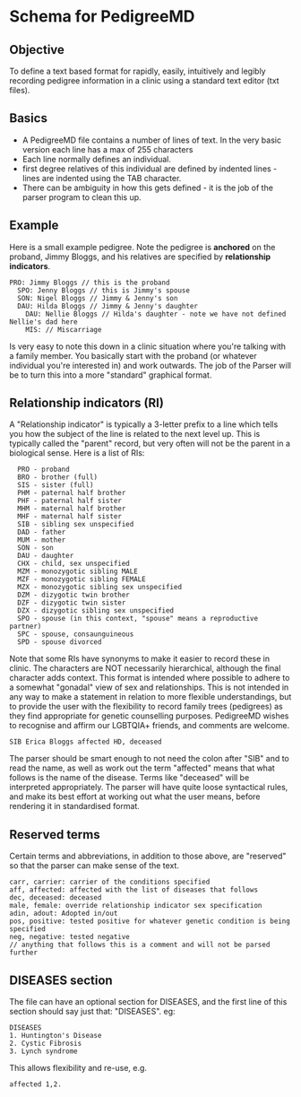 # Schema for PedigreeMD
## Objective
To define a text based format for rapidly, easily, intuitively and legibly recording pedigree information in a clinic using a standard text editor (txt files).

## Basics
* A PedigreeMD file contains a number of lines of text. In the very basic version each line has a max of 255 characters
* Each line normally defines an individual.
* first degree relatives of this individual are defined by indented lines - lines are indented using the TAB character.
* There can be ambiguity in how this gets defined - it is the job of the parser program to clean this up.
## Example
Here is a small example pedigree. Note the pedigree is **anchored** on the proband, Jimmy Bloggs, and his relatives are specified by **relationship indicators**.
~~~
PRO: Jimmy Bloggs // this is the proband
  SPO: Jenny Bloggs // this is Jimmy's spouse
  SON: Nigel Bloggs // Jimmy & Jenny's son
  DAU: Hilda Bloggs // Jimmy & Jenny's daughter
    DAU: Nellie Bloggs // Hilda's daughter - note we have not defined Nellie's dad here
    MIS: // Miscarriage
~~~
Is very easy to note this down in a clinic situation where you're talking with a family member. You basically start with the proband (or whatever individual you're interested in) and work outwards. The job of the Parser will be to turn this into a more "standard" graphical format.
## Relationship indicators (RI)
A "Relationship indicator" is typically a 3-letter prefix to a line which tells you how the subject of the line is related to the next level up. This is typically called the "parent" record, but very often will not be the parent in a biological sense. Here is a list of RIs:
~~~
  PRO - proband
  BRO - brother (full)
  SIS - sister (full)
  PHM - paternal half brother
  PHF - paternal half sister
  MHM - maternal half brother
  MHF - maternal half sister
  SIB - sibling sex unspecified
  DAD - father
  MUM - mother
  SON - son
  DAU - daughter
  CHX - child, sex unspecified
  MZM - monozygotic sibling MALE
  MZF - monozygotic sibling FEMALE
  MZX - monozygotic sibling sex unspecified
  DZM - dizygotic twin brother
  DZF - dizygotic twin sister
  DZX - dizygotic sibling sex unspecified
  SPO - spouse (in this context, "spouse" means a reproductive partner)
  SPC - spouse, consaunguineous
  SPD - spouse divorced
~~~  
Note that some RIs have synonyms to make it easier to record these in clinic. The characters are NOT necessarily hierarchical, although the final character adds context. This format is intended where possible to adhere to a somewhat "gonadal" view of sex and relationships. This is not intended in any way to make a statement in relation to more flexible understandings, but to provide the user with the flexibility to record family trees (pedigrees) as they find appropriate for genetic counselling purposes. PedigreeMD wishes to recognise and affirm our LGBTQIA+ friends, and comments are welcome.

~~~
SIB Erica Bloggs affected HD, deceased
~~~
The parser should be smart enough to not need the colon after "SIB" and to read the name, as well as work out the term "affected" means that what follows is the name of the disease. Terms like "deceased" will be interpreted appropriately. The parser will have quite loose syntactical rules, and make its best effort at working out what the user means, before rendering it in standardised format.

## Reserved terms
Certain terms and abbreviations, in addition to those above, are "reserved" so that the parser can make sense of the text. 
~~~
carr, carrier: carrier of the conditions specified 
aff, affected: affected with the list of diseases that follows
dec, deceased: deceased
male, female: override relationship indicator sex specification
adin, adout: Adopted in/out
pos, positive: tested positive for whatever genetic condition is being specified
neg, negative: tested negative
// anything that follows this is a comment and will not be parsed further 
~~~
## DISEASES section
The file can have an optional section for DISEASES, and the first line of this section should say just that: "DISEASES". eg:
~~~
DISEASES
1. Huntington's Disease
2. Cystic Fibrosis
3. Lynch syndrome
~~~
This allows flexibility and re-use, e.g. 
~~~
affected 1,2. 
~~~
